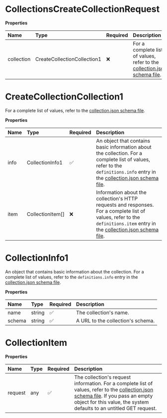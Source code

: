 # CollectionsCreateCollectionRequest

**Properties**

| Name       | Type                        | Required | Description                                                                                                                                   |
| :--------- | :-------------------------- | :------- | :-------------------------------------------------------------------------------------------------------------------------------------------- |
| collection | CreateCollectionCollection1 | ❌       | For a complete list of values, refer to the [collection.json schema file](https://schema.postman.com/json/collection/v2.1.0/collection.json). |

# CreateCollectionCollection1

For a complete list of values, refer to the [collection.json schema file](https://schema.postman.com/json/collection/v2.1.0/collection.json).

**Properties**

| Name | Type             | Required | Description                                                                                                                                                                                                                                   |
| :--- | :--------------- | :------- | :-------------------------------------------------------------------------------------------------------------------------------------------------------------------------------------------------------------------------------------------- |
| info | CollectionInfo1  | ✅       | An object that contains basic information about the collection. For a complete list of values, refer to the `definitions.info` entry in the [collection.json schema file](https://schema.postman.com/json/collection/v2.1.0/collection.json). |
| item | CollectionItem[] | ❌       | Information about the collection's HTTP requests and responses. For a complete list of values, refer to the `definitions.item` entry in the [collection.json schema file](https://schema.postman.com/json/collection/v2.1.0/collection.json). |

# CollectionInfo1

An object that contains basic information about the collection. For a complete list of values, refer to the `definitions.info` entry in the [collection.json schema file](https://schema.postman.com/json/collection/v2.1.0/collection.json).

**Properties**

| Name   | Type   | Required | Description                       |
| :----- | :----- | :------- | :-------------------------------- |
| name   | string | ✅       | The collection's name.            |
| schema | string | ✅       | A URL to the collection's schema. |

# CollectionItem

**Properties**

| Name    | Type | Required | Description                                                                                                                                                                                                                                                                     |
| :------ | :--- | :------- | :------------------------------------------------------------------------------------------------------------------------------------------------------------------------------------------------------------------------------------------------------------------------------ |
| request | any  | ✅       | The collection's request information. For a complete list of values, refer to the [collection.json schema file](https://schema.postman.com/json/collection/v2.1.0/collection.json). If you pass an empty object for this value, the system defaults to an untitled GET request. |

<!-- This file was generated by liblab | https://liblab.com/ -->
